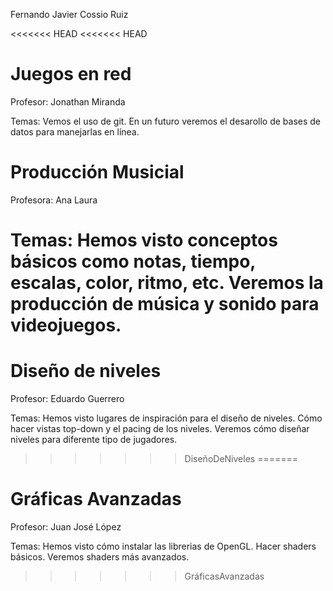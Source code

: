 Fernando Javier Cossio Ruiz

<<<<<<< HEAD
<<<<<<< HEAD
# Juegos en red #

Profesor: Jonathan Miranda

Temas: Vemos el uso de git. En un futuro veremos el desarollo de bases de datos para manejarlas en línea. 

# Producción Musicial #

Profesora: Ana Laura

Temas: Hemos visto conceptos básicos como notas, tiempo, escalas, color, ritmo, etc. Veremos la producción de música y sonido para videojuegos. 
=======
# Diseño de niveles #

Profesor: Eduardo Guerrero

Temas: Hemos visto lugares de inspiración para el diseño de niveles. Cómo hacer vistas top-down y el pacing de los niveles. Veremos cómo diseñar niveles para diferente tipo de jugadores.
>>>>>>> DiseñoDeNiveles
=======
# Gráficas Avanzadas #

Profesor: Juan José López

Temas: Hemos visto cómo instalar las librerias de OpenGL. Hacer shaders básicos. Veremos shaders más avanzados. 
>>>>>>> GráficasAvanzadas
